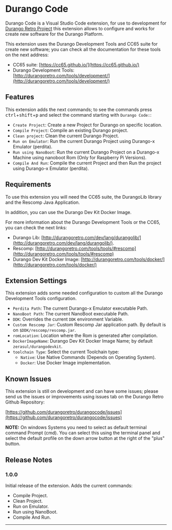 # Durango Code

Durango Code is a Visual Studio Code extension, for use to development for [Durango Retro Project](https://durangoretro.com) this extension allows to configure and works for create new software for the Durango Platform.

This extension uses the Durango Development Tools and CC65 suite for create new software; you can check all the documentation for these tools on the next address:

* CC65 suite: [https://cc65.github.io/](https://cc65.github.io/)
* Durango Development Tools: [http://durangoretro.com/tools/development/](http://durangoretro.com/tools/development/)


## Features

This extension adds the next commands; to see the commands press <kbd>ctrl</kbd>+<kbd>shift</kbd>+<kbd>p</kbd> and select the command starting with ```Durango Code:```:

* ```Create Project```: Create a new Project for Durango on specific location.
* ```Compile Project```: Compile an existing Durango project.
* ```Clean project```: Clean the current Durango Project.
* ```Run on Emulator```: Run the current Durango Project using Durango-x Emulator (perdita).
* ```Run using NanoBoot```: Run the current Durango Project on a Durango-x Machine using nanoboot Rom (Only for Raspberry Pi Versions).
* ```Compile And Run```: Compile the current Project and then Run the project using Durango-x Emulator (perdita).

## Requirements

To use this extension you will need the CC65 suite, the DurangoLib library and the Rescomp Java Application.

In addition, you can use the Durango Dev Kit Docker Image.

For more information about the Durango Development Tools or the CC65, you can check the next links:

* Durango Lib: [http://durangoretro.com/dev/lang/durangolib/](http://durangoretro.com/dev/lang/durangolib/).
* Rescomp: [http://durangoretro.com/tools/tools/#rescomp](http://durangoretro.com/tools/tools/#rescomp)
* Durango Dev Kit Docker Image: [http://durangoretro.com/tools/docker/](http://durangoretro.com/tools/docker/)

## Extension Settings

This extension adds some needed configuration to custom all the Durango Development Tools configuration.

* ```Perdita Path```: The current Durango-x Emulator executable Path.
* ```NanoBoot Path```: The current NanoBoot executable Path.
* ```DDK```: Overrides the current ```DDK``` environment Variable.
* ```Custom Rescomp Jar```: Custom Rescomp Jar application path. By default is on ```$DDK/rescomp/rescomp.jar```.
* ```romLocation```: Location where the Rom is generated after compilation.
* ```DockerImageName```: Durango Dev Kit Docker Image Name; by default ```zerasul/durangodevkit```.
* ```toolchain Type```: Select the current Toolchain type:
    * ```Native```: Use Native Commands (Depends on Operating System).
    * ```Docker```: Use Docker Image implementation. 

## Known Issues

This extension is still on development and can have some issues; please send us the issues or improvements using issues tab on the Durango Retro Github Repository:

[https://github.com/durangoretro/durangocode/issues](https://github.com/durangoretro/durangocode/issues)

**NOTE:** On windows Systems you need to select as default terminal command Prompt (cmd). You can select this using the terminal panel and select the default profile on the down arrow button at the right of the "plus" button.

## Release Notes

### 1.0.0

Initial release of the extension. Adds the current commands:

* Compile Project.
* Clean Project.
* Run on Emulator.
* Run using NanoBoot.
* Compile And Run.

---

